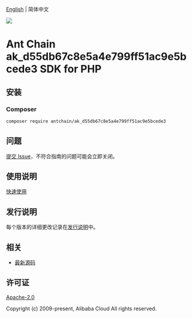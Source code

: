 [English](README.md) | 简体中文

![](https://aliyunsdk-pages.alicdn.com/icons/AlibabaCloud.svg)

# Ant Chain ak_d55db67c8e5a4e799ff51ac9e5bcede3 SDK for PHP

## 安装

### Composer

```bash
composer require antchain/ak_d55db67c8e5a4e799ff51ac9e5bcede3
```

## 问题

[提交 Issue](https://github.com/alipay/antchain-openapi-prod-sdk/issues/new)，不符合指南的问题可能会立即关闭。

## 使用说明

[快速使用](https://github.com/alipay/antchain-openapi-prod-sdk)

## 发行说明

每个版本的详细更改记录在[发行说明](./ChangeLog.txt)中。

## 相关

* [最新源码](https://github.com/antchain-openapi-sdk-php)

## 许可证

[Apache-2.0](http://www.apache.org/licenses/LICENSE-2.0)

Copyright (c) 2009-present, Alibaba Cloud All rights reserved.
